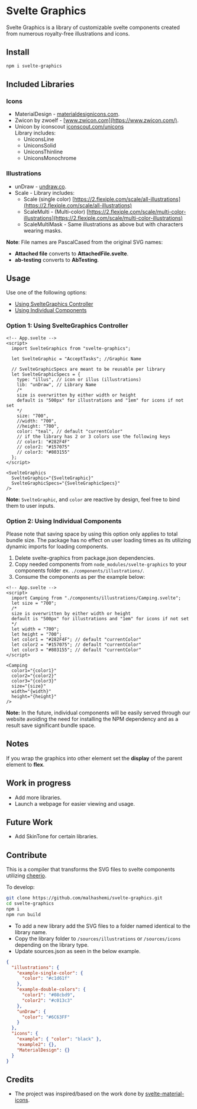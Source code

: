 # Svelte Graphics

Svelte Graphics is a library of customizable svelte components created from numerous royalty-free illustrations and icons.

## Install

```sh
npm i svelte-graphics
```

## Included Libraries

### Icons

- MaterialDesign - [materialdesignicons.com](https://materialdesignicons.com).
- Zwicon by zwoelf - [www.zwicon.com](https://www.zwicon.com/).
- Unicon by iconscout [iconscout.com/unicons](https://iconscout.com/unicons/)  
Library includes:
  - UniconsLine
  - UniconsSolid
  - UniconsThinline
  - UniconsMonochrome

### Illustrations

- unDraw - [undraw.co](https://undraw.co).
- Scale - Library includes:
  - Scale (single color) [https://2.flexiple.com/scale/all-illustrations](https://2.flexiple.com/scale/all-illustrations)
  - ScaleMulti - (Multi-color) [https://2.flexiple.com/scale/multi-color-illustrations](https://2.flexiple.com/scale/multi-color-illustrations)
  - ScaleMultiMask - Same illustrations as above but with characters wearing masks.

**Note**: File names are PascalCased from the original SVG names:

- **Attached file** converts to **AttachedFile.svelte**.
- **ab-testing** converts to **AbTesting**.

## Usage

Use one of the following options:

- [Using SvelteGraphics Controller](#option-1-using-sveltegraphics-controller)
- [Using Individual Components](#option-2-using-individual-components)

### Option 1: Using SvelteGraphics Controller

```svelte
<!-- App.svelte -->
<script>
  import SvelteGraphics from "svelte-graphics";

  let SvelteGraphic = "AcceptTasks"; //Graphic Name

  // SvelteGraphicSpecs are meant to be reusable per library
  let SvelteGraphicSpecs = {
    type: "illus", // icon or illus (illustrations)
    lib: "unDraw", // Library Name
    /*
    size is overwritten by either width or height
    default is "500px" for illustrations and "1em" for icons if not set
    */
    size: "700",
    //width: "700",
    //height: "700",
    color: "teal", // default "currentColor"
    // if the library has 2 or 3 colors use the following keys
    // color1: "#282F4F"
    // color2: "#157075"
    // color3: "#803155"
  };
</script>

<SvelteGraphics
  SvelteGraphic="{SvelteGraphic}"
  SvelteGraphicSpecs="{SvelteGraphicSpecs}"
/>
```

**Note:** `SvelteGraphic`, and `color` are reactive by design, feel free to bind them to user inputs.

### Option 2: Using Individual Components

Please note that saving space by using this option only applies to total bundle size. The package has no effect on user loading times as its utilizing dynamic imports for loading components.

1. Delete svelte-graphics from package.json dependencies.
2. Copy needed components from `node_modules/svelte-graphics` to your components folder ex. `./components/illustrations/`.
3. Consume the components as per the example below:

```svelte
<!-- App.svelte -->
<script>
  import Camping from "./components/illustrations/Camping.svelte";
  let size = "700";
  /*
  size is overwritten by either width or height
  default is "500px" for illustrations and "1em" for icons if not set
  */
  let width = "700";
  let height = "700";
  let color1 = "#282F4F"; // default "currentColor"
  let color2 = "#157075"; // default "currentColor"
  let color3 = "#803155"; // default "currentColor"
</script>

<Camping
  color1="{color1}"
  color2="{color2}"
  color3="{color3}"
  size="{size}"
  width="{width}"
  height="{height}"
/>
```

**Note:** In the future, individual components will be easily served through our website avoiding the need for installing the NPM dependency and as a result save significant bundle space.

## Notes

If you wrap the graphics into other element set the **display** of the parent element to **flex**.

## Work in progress

- Add more libraries.
- Launch a webpage for easier viewing and usage.

## Future Work

- Add SkinTone for certain libraries.

## Contribute

This is a compiler that transforms the SVG files to svelte components utilizing [cheerio](https://cheerio.js.org).

To develop:

```sh
git clone https://github.com/malhashemi/svelte-graphics.git
cd svelte-graphics
npm i
npm run build
```

- To add a new library add the SVG files to a folder named identical to the library name.
- Copy the library folder to `/sources/illustrations` or `/sources/icons` depending on the library type.
- Update sources.json as seen in the below example.

```json
{
  "illustrations": {
    "example-single-color": {
      "color": "#c1d61f"
    },
    "example-double-colors": {
      "color1": "#08cbd9",
      "color2": "#c013c3"
    },
    "unDraw": {
      "color": "#6C63FF"
    }
  },
  "icons": {
    "example": { "color": "black" },
    "example2": {},
    "MaterialDesign": {}
  }
}
```

## Credits

- The project was inspired/based on the work done by [svelte-material-icons](https://github.com/ramiroaisen/svelte-material-icons).
